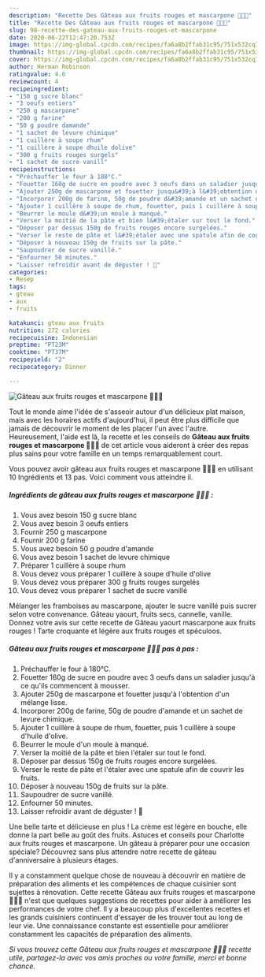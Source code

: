 ```yaml
---
description: "Recette Des Gâteau aux fruits rouges et mascarpone 🍇🍓🍰"
title: "Recette Des Gâteau aux fruits rouges et mascarpone 🍇🍓🍰"
slug: 98-recette-des-gateau-aux-fruits-rouges-et-mascarpone
date: 2020-06-22T12:47:20.753Z
image: https://img-global.cpcdn.com/recipes/fa6a8b2ffab31c95/751x532cq70/gateau-aux-fruits-rouges-et-mascarpone-🍇🍓🍰-photo-principale-de-la-recette.jpg
thumbnail: https://img-global.cpcdn.com/recipes/fa6a8b2ffab31c95/751x532cq70/gateau-aux-fruits-rouges-et-mascarpone-🍇🍓🍰-photo-principale-de-la-recette.jpg
cover: https://img-global.cpcdn.com/recipes/fa6a8b2ffab31c95/751x532cq70/gateau-aux-fruits-rouges-et-mascarpone-🍇🍓🍰-photo-principale-de-la-recette.jpg
author: Herman Robinson
ratingvalue: 4.6
reviewcount: 4
recipeingredient:
- "150 g sucre blanc"
- "3 oeufs entiers"
- "250 g mascarpone"
- "200 g farine"
- "50 g poudre damande"
- "1 sachet de levure chimique"
- "1 cuillère à soupe rhum"
- "1 cuillère à soupe dhuile dolive"
- "300 g fruits rouges surgels"
- "1 sachet de sucre vanill"
recipeinstructions:
- "Préchauffer le four à 180°C."
- "Fouetter 160g de sucre en poudre avec 3 oeufs dans un saladier jusqu&#39;à ce qu&#39;ils commencent à mousser."
- "Ajouter 250g de mascarpone et fouetter jusqu&#39;à l&#39;obtention d&#39;un mélange lisse."
- "Incorporer 200g de farine, 50g de poudre d&#39;amande et un sachet de levure chimique."
- "Ajouter 1 cuillère à soupe de rhum, fouetter, puis 1 cuillère à soupe d&#39;huile d&#39;olive."
- "Beurrer le moule d&#39;un moule à manqué."
- "Verser la moitié de la pâte et bien l&#39;étaler sur tout le fond."
- "Déposer par dessus 150g de fruits rouges encore surgelées."
- "Verser le reste de pâte et l&#39;étaler avec une spatule afin de couvrir les fruits."
- "Déposer à nouveau 150g de fruits sur la pâte."
- "Saupoudrer de sucre vanillé."
- "Enfourner 50 minutes."
- "Laisser refroidir avant de déguster ! 🥰"
categories:
- Resep
tags:
- gteau
- aux
- fruits

katakunci: gteau aux fruits 
nutrition: 272 calories
recipecuisine: Indonesian
preptime: "PT23M"
cooktime: "PT37M"
recipeyield: "2"
recipecategory: Dinner

---
```



![Gâteau aux fruits rouges et mascarpone 🍇🍓🍰](https://img-global.cpcdn.com/recipes/fa6a8b2ffab31c95/751x532cq70/gateau-aux-fruits-rouges-et-mascarpone-🍇🍓🍰-photo-principale-de-la-recette.jpg)

Tout le monde aime l'idée de s'asseoir autour d'un délicieux plat maison, mais avec les horaires actifs d'aujourd'hui, il peut être plus difficile que jamais de découvrir le moment de les placer l'un avec l'autre. Heureusement, l'aide est là, la recette et les conseils de <strong> Gâteau aux fruits rouges et mascarpone 🍇🍓🍰 </strong> de cet article vous aideront à créer des repas plus sains pour votre famille en un temps remarquablement court.

<!--inarticleads1-->

Vous pouvez avoir gâteau aux fruits rouges et mascarpone 🍇🍓🍰 en utilisant 10 Ingrédients et 13 pas. Voici comment vous atteindre il.

##### Ingrédients de gâteau aux fruits rouges et mascarpone 🍇🍓🍰 :

1. Vous avez besoin 150 g sucre blanc
1. Vous avez besoin 3 oeufs entiers
1. Fournir 250 g mascarpone
1. Fournir 200 g farine
1. Vous avez besoin 50 g poudre d&#39;amande
1. Vous avez besoin 1 sachet de levure chimique
1. Préparer 1 cuillère à soupe rhum
1. Vous devez vous préparer 1 cuillère à soupe d&#39;huile d&#39;olive
1. Vous devez vous préparer 300 g fruits rouges surgelés
1. Vous devez vous préparer 1 sachet de sucre vanillé


Mélanger les framboises au mascarpone, ajouter le sucre vanillé puis sucrer selon votre convenance. Gâteau yaourt, fruits secs, cannelle, vanille. Donnez votre avis sur cette recette de Gâteau yaourt mascarpone aux fruits rouges ! Tarte croquante et légère aux fruits rouges et spéculoos. 

<!--inarticleads2-->

##### Gâteau aux fruits rouges et mascarpone 🍇🍓🍰 pas à pas :

1. Préchauffer le four à 180°C.
1. Fouetter 160g de sucre en poudre avec 3 oeufs dans un saladier jusqu&#39;à ce qu&#39;ils commencent à mousser.
1. Ajouter 250g de mascarpone et fouetter jusqu&#39;à l&#39;obtention d&#39;un mélange lisse.
1. Incorporer 200g de farine, 50g de poudre d&#39;amande et un sachet de levure chimique.
1. Ajouter 1 cuillère à soupe de rhum, fouetter, puis 1 cuillère à soupe d&#39;huile d&#39;olive.
1. Beurrer le moule d&#39;un moule à manqué.
1. Verser la moitié de la pâte et bien l&#39;étaler sur tout le fond.
1. Déposer par dessus 150g de fruits rouges encore surgelées.
1. Verser le reste de pâte et l&#39;étaler avec une spatule afin de couvrir les fruits.
1. Déposer à nouveau 150g de fruits sur la pâte.
1. Saupoudrer de sucre vanillé.
1. Enfourner 50 minutes.
1. Laisser refroidir avant de déguster ! 🥰


Une belle tarte et délicieuse en plus ! La crème est légère en bouche, elle donne la part belle au goût des fruits. Astuces et conseils pour Charlotte aux fruits rouges et mascarpone. Un gâteau à préparer pour une occasion spéciale? Découvrez sans plus attendre notre recette de gâteau d&#39;anniversaire à plusieurs étages. 

<!--inarticleads1-->

<p>
Il y a constamment quelque chose de nouveau à découvrir en matière de préparation des aliments et les compétences de chaque cuisinier sont sujettes à rénovation. Cette recette Gâteau aux fruits rouges et mascarpone 🍇🍓🍰 n'est que quelques suggestions de recettes pour aider à améliorer les performances de votre chef. Il y a beaucoup plus d'excellentes recettes et les grands cuisiniers continuent d'essayer de les trouver tout au long de leur vie. Une connaissance constante est essentielle pour améliorer constamment les capacités de préparation des aliments.
</p>

<p>
<i>Si vous trouvez cette Gâteau aux fruits rouges et mascarpone 🍇🍓🍰 recette utile, partagez-la avec vos amis proches ou votre famille, merci et bonne chance.</i>
</p>
